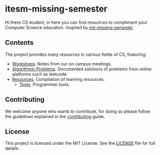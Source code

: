 # itesm-missing-semester

Hi there CS student, in here you can find resources to compliment your Computer
Science education. Inspired by
[mit-missing-semester](https://missing.csail.mit.edu/)

## Contents

The project provides many resources in various fields of CS, featuring:

- [Workshops](workshops/README.md). Notes from our on campus meetings.
- [Algorithmic Problems](algorithmic_problems/README.md). Documented solutions
  of problems from online platforms such as leetcode.
- [Resources](resources/README.md). Compilation of learning resources.
  - [Tools](resources/tools/README.md). Programmer tools.

## Contributing

We welcome anyone who wants to contribute, for doing so please follow the
guidelines explained in the [contributing](CONTRIBUTING.md) guide.

## License

This project is licensed under the MIT License. See the [LICENSE](LICENSE) file
for full details.
